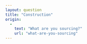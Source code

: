 ```yaml
---
layout: question
title: "Construction"
origin:
  -
    text: "What are you sourcing?"
    url: "what-are-you-sourcing"
---
```

